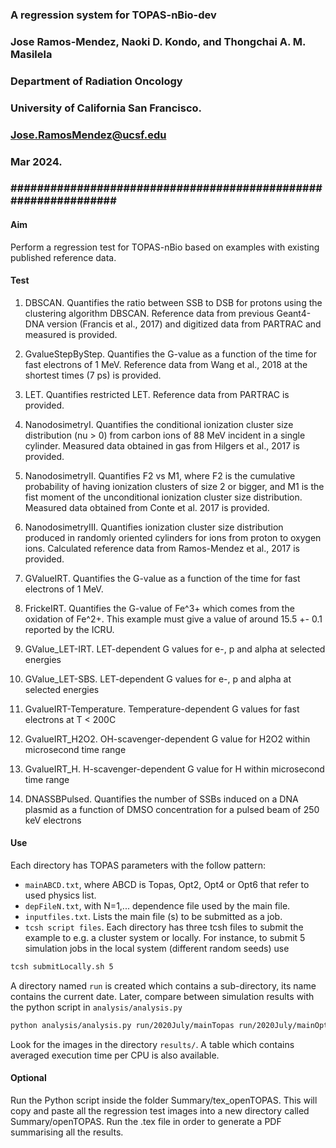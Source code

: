 ### A regression system for TOPAS-nBio-dev                          ###
### Jose Ramos-Mendez, Naoki D. Kondo, and Thongchai A. M. Masilela   #
### Department of Radiation Oncology                                  #
### University of California San Francisco.                           #
### Jose.RamosMendez@ucsf.edu                                         #
### Mar 2024.                                                         #
### ############################################################### ###

#### Aim
Perform a regression test for TOPAS-nBio based on examples with existing published reference data.
#### Test
1. DBSCAN. Quantifies the ratio between SSB to DSB for protons using the clustering algorithm DBSCAN. Reference data from previous Geant4-DNA version (Francis et al., 2017) and digitized data from PARTRAC and measured is provided.

2. GvalueStepByStep. Quantifies the G-value as a function of the time for fast electrons of 1 MeV. Reference data from Wang et al., 2018 at the shortest times (7 ps) is provided.

3. LET. Quantifies restricted LET. Reference data from PARTRAC is provided.

4. NanodosimetryI. Quantifies the conditional ionization cluster size distribution (nu > 0) from carbon ions of 88 MeV incident in a single cylinder. Measured data obtained in gas from Hilgers et al., 2017 is provided.

5. NanodosimetryII. Quantifies F2 vs M1, where F2 is the cumulative probability of having ionization clusters of size 2 or bigger, and M1 is the fist moment of the unconditional ionization cluster size distribution. Measured data obtained from Conte et al. 2017 is provided.

6. NanodosimetryIII. Quantifies ionization cluster size distribution produced in randomly oriented cylinders for ions from proton to oxygen ions. Calculated reference data from Ramos-Mendez et al., 2017 is provided.

7. GValueIRT. Quantifies the G-value as a function of the time for fast electrons of 1 MeV. 

8. FrickeIRT. Quantifies the G-value of Fe^3+ which comes from the oxidation of Fe^2+.
This example must give a value of around 15.5 +- 0.1 reported by the ICRU.

9. GValue_LET-IRT. LET-dependent G values for e-, p and alpha at selected energies

10. GValue_LET-SBS. LET-dependent G values for e-, p and alpha at selected energies

11. GvalueIRT-Temperature. Temperature-dependent G values for fast electrons at T < 200C

12. GvalueIRT_H2O2. OH-scavenger-dependent G value for H2O2 within microsecond time range

13. GvalueIRT_H. H-scavenger-dependent G value for H within microsecond time range

14. DNASSBPulsed. Quantifies the number of SSBs induced on a DNA plasmid as a function of DMSO concentration for a pulsed beam of 250 keV electrons

#### Use
Each directory has TOPAS parameters with the follow pattern:
- `mainABCD.txt`, where ABCD is Topas, Opt2, Opt4 or Opt6 that refer to used physics list.
- `depFileN.txt`, with N=1,... dependence file used by the main file.
- `inputfiles.txt`. Lists the main file (s) to be submitted as a job.
- `tcsh script files`. Each directory has three tcsh files to submit the example to e.g. a cluster system or locally. For instance, to submit 5 simulation jobs in the local system (different random seeds) use

```bash
tcsh submitLocally.sh 5
```
A directory named `run` is created which contains a sub-directory, its name contains the current date. Later, compare between simulation results with the python script in `analysis/analysis.py`

```bash
python analysis/analysis.py run/2020July/mainTopas run/2020July/mainOpt2 --sut_label Topas --ref_label Opt2
```
Look for the images in the directory `results/`. A table which contains averaged execution time per CPU is also available.

#### Optional
Run the Python script inside the folder Summary/tex_openTOPAS. This will copy and paste all the regression test images into a new directory called Summary/openTOPAS. Run the .tex file in order to generate a PDF summarising all the results.


